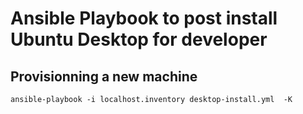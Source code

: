 # Ansible Playbook to post install Ubuntu Desktop for developer

## Provisionning a new machine

````
ansible-playbook -i localhost.inventory desktop-install.yml  -K
````
